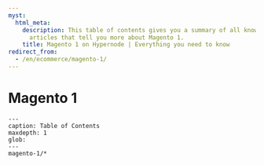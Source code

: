```yaml
---
myst:
  html_meta:
    description: This table of contents gives you a summary of all knowledge base
      articles that tell you more about Magento 1.
    title: Magento 1 on Hypernode | Everything you need to know
redirect_from:
  - /en/ecommerce/magento-1/
---
```


# Magento 1

```{toctree}
---
caption: Table of Contents
maxdepth: 1
glob:
---
magento-1/*
```
